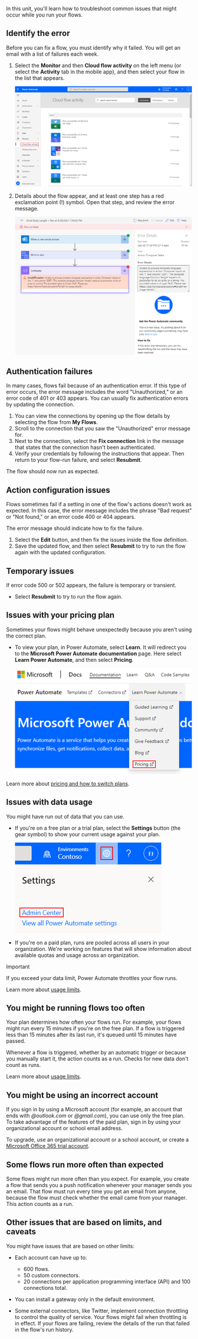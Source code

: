 In this unit, you'll learn how to troubleshoot common issues that might occur while you run your flows.

## Identify the error

Before you can fix a flow, you must identify why it failed. You will get an email with a list of failures each week.

1. Select the **Monitor** and then **Cloud flow activity** on the left menu (or select the **Activity** tab in the mobile app), and then select your flow in the list that appears.

    ![Screenshot of the Settings menu expanded with the Activity option highlighted.](../media/notifications-toolbar.png)

2. Details about the flow appear, and at least one step has a red exclamation point (!) symbol. Open that step, and review the error message.

    ![Screenshot of Error messages appearing in the flow details.](../media/flow-run-failure.png)

## Authentication failures

In many cases, flows fail because of an authentication error. If this type of error occurs, the error message includes the word "Unauthorized," or an error code of 401 or 403 appears. You can usually fix authentication errors by updating the connection.

1. You can view the connections by opening up the flow details by selecting the flow from **My Flows**.
2. Scroll to the connection that you saw the "Unauthorized" error message for.
3. Next to the connection, select the **Fix connection** link in the message that states that the connection hasn't been authenticated.
4. Verify your credentials by following the instructions that appear. Then return to your flow-run failure, and select **Resubmit**.

The flow should now run as expected.

## Action configuration issues

Flows sometimes fail if a setting in one of the flow's actions doesn't work as expected. In this case, the error message includes the phrase "Bad request" or "Not found," or an error code 400 or 404 appears.

The error message should indicate how to fix the failure.

1. Select the **Edit** button, and then fix the issues inside the flow definition.
1. Save the updated flow, and then select **Resubmit** to try to run the flow again with the updated configuration.

## Temporary issues

If error code 500 or 502 appears, the failure is temporary or transient.

- Select **Resubmit** to try to run the flow again.

## Issues with your pricing plan

Sometimes your flows might behave unexpectedly because you aren't using the correct plan.

- To view your plan, in Power Automate, select **Learn**. It will redirect you to the **Microsoft Power Automate documentation** page. Here select **Learn Power Automate**, and then select **Pricing**.

    ![Screenshot of pricing button highlighted in the Power Automate documentation page.](../media/pricing.png)

Learn more about [pricing and how to switch plans](https://flow.microsoft.com/pricing/).

## Issues with data usage

You might have run out of data that you can use.

- If you're on a free plan or a trial plan, select the **Settings** button (the gear symbol) to show your current usage against your plan.

    ![Screenshot of Settings button and the Settings menu expanded with the Admin Center option highlighted.](../media/settings.png)

- If you're on a paid plan, runs are pooled across all users in your organization. We're working on features that will show information about available quotas and usage across an organization.

> [!IMPORTANT]
> If you exceed your data limit, Power Automate throttles your flow runs.

Learn more about [usage limits](https://flow.microsoft.com/pricing/).

## You might be running flows too often

Your plan determines how often your flows run. For example, your flows might run every 15 minutes if you're on the free plan. If a flow is triggered less than 15 minutes after its last run, it's queued until 15 minutes have passed.

Whenever a flow is triggered, whether by an automatic trigger or because you manually start it, the action counts as a run. Checks for new data don't count as runs.

Learn more about [usage limits](https://flow.microsoft.com/pricing/).

## You might be using an incorrect account

If you sign in by using a Microsoft account (for example, an account that ends with *@outlook.com* or *@gmail.com*), you can use only the free plan. To take advantage of the features of the paid plan, sign in by using your organizational account or school email address.

To upgrade, use an organizational account or a school account, or create a [Microsoft Office 365 trial account](https://powerbi.microsoft.com/documentation/powerbi-admin-signing-up-for-power-bi-with-a-new-office-365-trial/).

## Some flows run more often than expected

Some flows might run more often than you expect. For example, you create a flow that sends you a push notification whenever your manager sends you an email. That flow must run every time you get an email from anyone, because the flow must check whether the email came from your manager. This action counts as a run.

## Other issues that are based on limits, and caveats

You might have issues that are based on other limits:

- Each account can have up to:

  - 600 flows.
  - 50 custom connectors.
  - 20 connections per application programming interface (API) and 100 connections total.

- You can install a gateway only in the default environment.
- Some external connectors, like Twitter, implement connection throttling to control the quality of service. Your flows might fail when throttling is in effect. If your flows are failing, review the details of the run that failed in the flow's run history.

